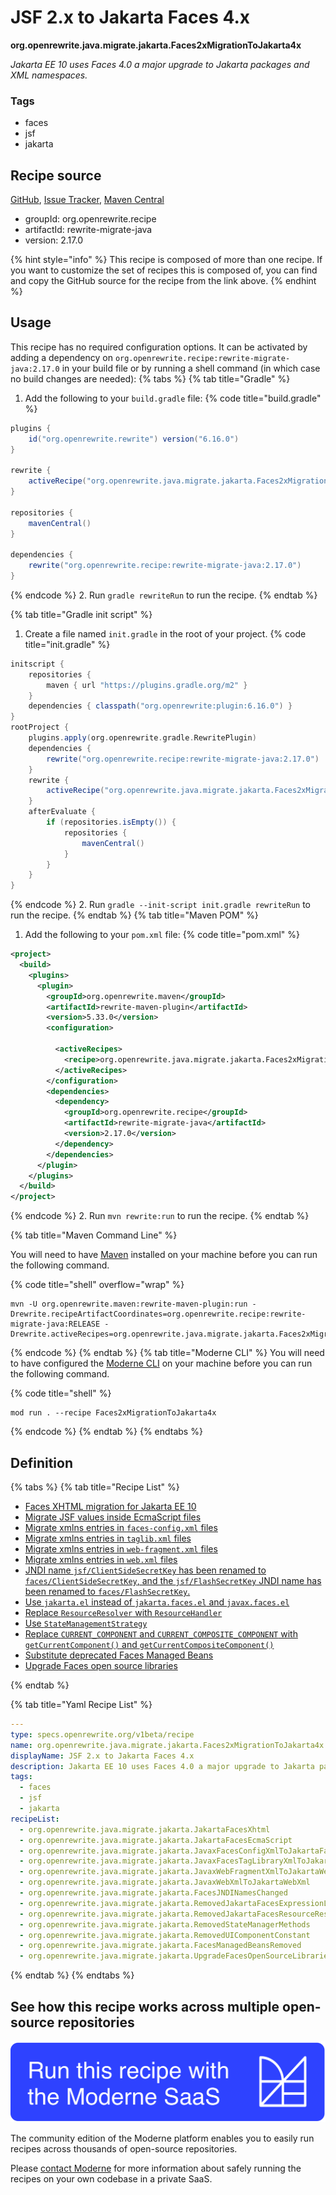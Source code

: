 # JSF 2.x to Jakarta Faces 4.x

**org.openrewrite.java.migrate.jakarta.Faces2xMigrationToJakarta4x**

_Jakarta EE 10 uses Faces 4.0 a major upgrade to Jakarta packages and XML namespaces._

### Tags

* faces
* jsf
* jakarta

## Recipe source

[GitHub](https://github.com/openrewrite/rewrite-migrate-java/blob/main/src/main/resources/META-INF/rewrite/jakarta-faces-4.yml), [Issue Tracker](https://github.com/openrewrite/rewrite-migrate-java/issues), [Maven Central](https://central.sonatype.com/artifact/org.openrewrite.recipe/rewrite-migrate-java/2.17.0/jar)

* groupId: org.openrewrite.recipe
* artifactId: rewrite-migrate-java
* version: 2.17.0

{% hint style="info" %}
This recipe is composed of more than one recipe. If you want to customize the set of recipes this is composed of, you can find and copy the GitHub source for the recipe from the link above.
{% endhint %}

## Usage

This recipe has no required configuration options. It can be activated by adding a dependency on `org.openrewrite.recipe:rewrite-migrate-java:2.17.0` in your build file or by running a shell command (in which case no build changes are needed): 
{% tabs %}
{% tab title="Gradle" %}
1. Add the following to your `build.gradle` file:
{% code title="build.gradle" %}
```groovy
plugins {
    id("org.openrewrite.rewrite") version("6.16.0")
}

rewrite {
    activeRecipe("org.openrewrite.java.migrate.jakarta.Faces2xMigrationToJakarta4x")
}

repositories {
    mavenCentral()
}

dependencies {
    rewrite("org.openrewrite.recipe:rewrite-migrate-java:2.17.0")
}
```
{% endcode %}
2. Run `gradle rewriteRun` to run the recipe.
{% endtab %}

{% tab title="Gradle init script" %}
1. Create a file named `init.gradle` in the root of your project.
{% code title="init.gradle" %}
```groovy
initscript {
    repositories {
        maven { url "https://plugins.gradle.org/m2" }
    }
    dependencies { classpath("org.openrewrite:plugin:6.16.0") }
}
rootProject {
    plugins.apply(org.openrewrite.gradle.RewritePlugin)
    dependencies {
        rewrite("org.openrewrite.recipe:rewrite-migrate-java:2.17.0")
    }
    rewrite {
        activeRecipe("org.openrewrite.java.migrate.jakarta.Faces2xMigrationToJakarta4x")
    }
    afterEvaluate {
        if (repositories.isEmpty()) {
            repositories {
                mavenCentral()
            }
        }
    }
}
```
{% endcode %}
2. Run `gradle --init-script init.gradle rewriteRun` to run the recipe.
{% endtab %}
{% tab title="Maven POM" %}
1. Add the following to your `pom.xml` file:
{% code title="pom.xml" %}
```xml
<project>
  <build>
    <plugins>
      <plugin>
        <groupId>org.openrewrite.maven</groupId>
        <artifactId>rewrite-maven-plugin</artifactId>
        <version>5.33.0</version>
        <configuration>
          
          <activeRecipes>
            <recipe>org.openrewrite.java.migrate.jakarta.Faces2xMigrationToJakarta4x</recipe>
          </activeRecipes>
        </configuration>
        <dependencies>
          <dependency>
            <groupId>org.openrewrite.recipe</groupId>
            <artifactId>rewrite-migrate-java</artifactId>
            <version>2.17.0</version>
          </dependency>
        </dependencies>
      </plugin>
    </plugins>
  </build>
</project>
```
{% endcode %}
2. Run `mvn rewrite:run` to run the recipe.
{% endtab %}

{% tab title="Maven Command Line" %}

You will need to have [Maven](https://maven.apache.org/download.cgi) installed on your machine before you can run the following command.

{% code title="shell" overflow="wrap" %}
```shell
mvn -U org.openrewrite.maven:rewrite-maven-plugin:run -Drewrite.recipeArtifactCoordinates=org.openrewrite.recipe:rewrite-migrate-java:RELEASE -Drewrite.activeRecipes=org.openrewrite.java.migrate.jakarta.Faces2xMigrationToJakarta4x 
```
{% endcode %}
{% endtab %}
{% tab title="Moderne CLI" %}
You will need to have configured the [Moderne CLI](https://docs.moderne.io/moderne-cli/cli-intro) on your machine before you can run the following command.

{% code title="shell" %}
```shell
mod run . --recipe Faces2xMigrationToJakarta4x
```
{% endcode %}
{% endtab %}
{% endtabs %}

## Definition

{% tabs %}
{% tab title="Recipe List" %}
* [Faces XHTML migration for Jakarta EE 10](../../../java/migrate/jakarta/jakartafacesxhtml.md)
* [Migrate JSF values inside EcmaScript files](../../../java/migrate/jakarta/jakartafacesecmascript.md)
* [Migrate xmlns entries in `faces-config.xml` files](../../../java/migrate/jakarta/javaxfacesconfigxmltojakartafacesconfigxml.md)
* [Migrate xmlns entries in `taglib.xml` files](../../../java/migrate/jakarta/javaxfacestaglibraryxmltojakartafacestaglibraryxml.md)
* [Migrate xmlns entries in `web-fragment.xml` files](../../../java/migrate/jakarta/javaxwebfragmentxmltojakartawebfragmentxml.md)
* [Migrate xmlns entries in `web.xml` files](../../../java/migrate/jakarta/javaxwebxmltojakartawebxml.md)
* [JNDI name `jsf/ClientSideSecretKey` has been renamed to `faces/ClientSideSecretKey`, and the `jsf/FlashSecretKey` JNDI name has been renamed to `faces/FlashSecretKey`.](../../../java/migrate/jakarta/facesjndinameschanged.md)
* [Use `jakarta.el` instead of `jakarta.faces.el` and `javax.faces.el`](../../../java/migrate/jakarta/removedjakartafacesexpressionlanguageclasses.md)
* [Replace `ResourceResolver` with `ResourceHandler`](../../../java/migrate/jakarta/removedjakartafacesresourceresolver.md)
* [Use `StateManagementStrategy`](../../../java/migrate/jakarta/removedstatemanagermethods.md)
* [Replace `CURRENT_COMPONENT` and `CURRENT_COMPOSITE_COMPONENT` with `getCurrentComponent()` and `getCurrentCompositeComponent()`](../../../java/migrate/jakarta/removeduicomponentconstant.md)
* [Substitute deprecated Faces Managed Beans](../../../java/migrate/jakarta/facesmanagedbeansremoved.md)
* [Upgrade Faces open source libraries](../../../java/migrate/jakarta/upgradefacesopensourcelibraries.md)

{% endtab %}

{% tab title="Yaml Recipe List" %}
```yaml
---
type: specs.openrewrite.org/v1beta/recipe
name: org.openrewrite.java.migrate.jakarta.Faces2xMigrationToJakarta4x
displayName: JSF 2.x to Jakarta Faces 4.x
description: Jakarta EE 10 uses Faces 4.0 a major upgrade to Jakarta packages and XML namespaces.
tags:
  - faces
  - jsf
  - jakarta
recipeList:
  - org.openrewrite.java.migrate.jakarta.JakartaFacesXhtml
  - org.openrewrite.java.migrate.jakarta.JakartaFacesEcmaScript
  - org.openrewrite.java.migrate.jakarta.JavaxFacesConfigXmlToJakartaFacesConfigXml
  - org.openrewrite.java.migrate.jakarta.JavaxFacesTagLibraryXmlToJakartaFacesTagLibraryXml
  - org.openrewrite.java.migrate.jakarta.JavaxWebFragmentXmlToJakartaWebFragmentXml
  - org.openrewrite.java.migrate.jakarta.JavaxWebXmlToJakartaWebXml
  - org.openrewrite.java.migrate.jakarta.FacesJNDINamesChanged
  - org.openrewrite.java.migrate.jakarta.RemovedJakartaFacesExpressionLanguageClasses
  - org.openrewrite.java.migrate.jakarta.RemovedJakartaFacesResourceResolver
  - org.openrewrite.java.migrate.jakarta.RemovedStateManagerMethods
  - org.openrewrite.java.migrate.jakarta.RemovedUIComponentConstant
  - org.openrewrite.java.migrate.jakarta.FacesManagedBeansRemoved
  - org.openrewrite.java.migrate.jakarta.UpgradeFacesOpenSourceLibraries

```
{% endtab %}
{% endtabs %}

## See how this recipe works across multiple open-source repositories

[![Moderne Link Image](/.gitbook/assets/ModerneRecipeButton.png)](https://app.moderne.io/recipes/org.openrewrite.java.migrate.jakarta.Faces2xMigrationToJakarta4x)

The community edition of the Moderne platform enables you to easily run recipes across thousands of open-source repositories.

Please [contact Moderne](https://moderne.io/product) for more information about safely running the recipes on your own codebase in a private SaaS.
